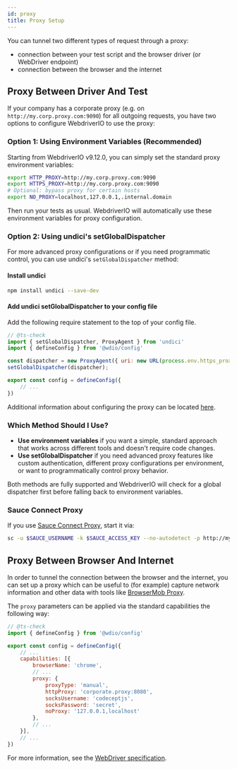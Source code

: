 ```yaml
---
id: proxy
title: Proxy Setup
---
```


You can tunnel two different types of request through a proxy:

- connection between your test script and the browser driver (or WebDriver endpoint)
- connection between the browser and the internet

## Proxy Between Driver And Test

If your company has a corporate proxy (e.g. on `http://my.corp.proxy.com:9090`) for all outgoing requests, you have two options to configure WebdriverIO to use the proxy:

### Option 1: Using Environment Variables (Recommended)

Starting from WebdriverIO v9.12.0, you can simply set the standard proxy environment variables:

```bash
export HTTP_PROXY=http://my.corp.proxy.com:9090
export HTTPS_PROXY=http://my.corp.proxy.com:9090
# Optional: bypass proxy for certain hosts
export NO_PROXY=localhost,127.0.0.1,.internal.domain
```

Then run your tests as usual. WebdriverIO will automatically use these environment variables for proxy configuration.

### Option 2: Using undici's setGlobalDispatcher

For more advanced proxy configurations or if you need programmatic control, you can use undici's `setGlobalDispatcher` method:

#### Install undici

```sh
npm install undici --save-dev
```

#### Add undici setGlobalDispatcher to your config file

Add the following require statement to the top of your config file.

```js title="wdio.conf.js"
// @ts-check
import { setGlobalDispatcher, ProxyAgent } from 'undici'
import { defineConfig } from '@wdio/config'

const dispatcher = new ProxyAgent({ uri: new URL(process.env.https_proxy || 'http://my.corp.proxy.com:9090').toString() });
setGlobalDispatcher(dispatcher);

export const config = defineConfig({
    // ...
})
```

Additional information about configuring the proxy can be located [here](https://github.com/nodejs/undici/blob/main/docs/docs/api/ProxyAgent.md).

### Which Method Should I Use?

- **Use environment variables** if you want a simple, standard approach that works across different tools and doesn't require code changes.
- **Use setGlobalDispatcher** if you need advanced proxy features like custom authentication, different proxy configurations per environment, or want to programmatically control proxy behavior.

Both methods are fully supported and WebdriverIO will check for a global dispatcher first before falling back to environment variables.

### Sauce Connect Proxy

If you use [Sauce Connect Proxy](https://docs.saucelabs.com/secure-connections/sauce-connect-5), start it via:

```sh
sc -u $SAUCE_USERNAME -k $SAUCE_ACCESS_KEY --no-autodetect -p http://my.corp.proxy.com:9090
```

## Proxy Between Browser And Internet

In order to tunnel the connection between the browser and the internet, you can set up a proxy which can be useful to (for example) capture network information and other data with tools like [BrowserMob Proxy](https://github.com/lightbody/browsermob-proxy).

The `proxy` parameters can be applied via the standard capabilities the following way:

```js title="wdio.conf.js"
// @ts-check
import { defineConfig } from '@wdio/config'

export const config = defineConfig({
    // ...
    capabilities: [{
        browserName: 'chrome',
        // ...
        proxy: {
            proxyType: 'manual',
            httpProxy: 'corporate.proxy:8080',
            socksUsername: 'codeceptjs',
            socksPassword: 'secret',
            noProxy: '127.0.0.1,localhost'
        },
        // ...
    }],
    // ...
})
```

For more information, see the [WebDriver specification](https://w3c.github.io/webdriver/#proxy).
